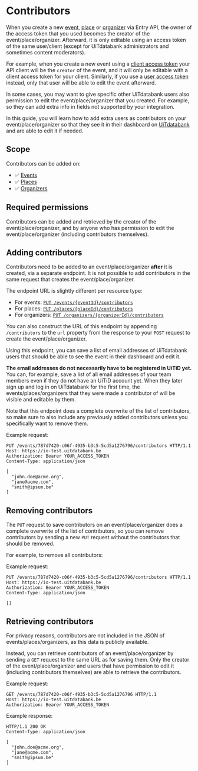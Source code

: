 # Contributors

When you create a new [event](../events/create.md), [place](../places/create.md) or [organizer](../organizers/create.md) via Entry API, the owner of the access token that you used becomes the creator of the event/place/organizer. Afterward, it is only editable using an access token of the same user/client (except for UiTdatabank administrators and sometimes content moderators).

For example, when you create a new event using a [client access token](https://docs.publiq.be/docs/authentication/methods/client-access-token) your API client will be the `creator` of the event, and it will only be editable with a client access token for your client. Similarly, if you use a [user access token](https://docs.publiq.be/docs/authentication/methods/user-access-token) instead, only that user will be able to edit the event afterward.

In some cases, you may want to give specific other UiTdatabank users also permission to edit the event/place/organizer that you created. For example, so they can add extra info in fields not supported by your integration.

In this guide, you will learn how to add extra users as contributors on your event/place/organizer so that they see it in their dashboard on [UiTdatabank](https://www.uitdatabank.be) and are able to edit it if needed.

## Scope

Contributors can be added on:

* ✅ [Events](../events/introduction.md)
* ✅ [Places](../places/introduction.md)
* ✅ [Organizers](../organizers/introduction.md)

## Required permissions

Contributors can be added and retrieved by the creator of the event/place/organizer, and by anyone who has permission to edit the event/place/organizer (including contributors themselves).

## Adding contributors

Contributors need to be added to an event/place/organizer **after** it is created, via a separate endpoint. It is not possible to add contributors in the same request that creates the event/place/organizer.

The endpoint URL is slightly different per resource type:

* For events: [`PUT /events/{eventId}/contributors`](/reference/entry.json/paths/~1events~1{eventId}~1contributors/put)
* For places: [`PUT /places/{placeId}/contributors`](/reference/entry.json/paths/~1places~1{placeId}~1contributors/put)
* For organizers: [`PUT /organizers/{organizerId}/contributors`](/reference/entry.json/paths/~1organizers~1{organizerId}~1contributors/put)

You can also construct the URL of this endpoint by appending `/contributors` to the `url` property from the response to your `POST` request to create the event/place/organizer.

Using this endpoint, you can save a list of email addresses of UiTdatabank users that should be able to see the event in their dashboard and edit it. 

**The email addresses do not necessarily have to be registered in UiTiD yet.** You can, for example, save a list of all email addresses of your team members even if they do not have an UiTiD account yet. When they later sign up and log in on UiTdatabank for the first time, the events/places/organizers that they were made a contributor of will be visible and editable by them.

Note that this endpoint does a complete overwrite of the list of contributors, so make sure to also include any previously added contributors unless you specifically want to remove them.

Example request:

```http
PUT /events/787d7420-c06f-4935-b3c5-5cd5a1276796/contributors HTTP/1.1
Host: https://io-test.uitdatabank.be
Authorization: Bearer YOUR_ACCESS_TOKEN
Content-Type: application/json

[
  "john.doe@acme.org",
  "jane@acme.com",
  "smith@ipsum.be"
]
```

## Removing contributors

The `PUT` request to save contributors on an event/place/organizer does a complete overwrite of the list of contributors, so you can remove contributors by sending a new `PUT` request without the contributors that should be removed.

For example, to remove all contributors:

Example request:

```http
PUT /events/787d7420-c06f-4935-b3c5-5cd5a1276796/contributors HTTP/1.1
Host: https://io-test.uitdatabank.be
Authorization: Bearer YOUR_ACCESS_TOKEN
Content-Type: application/json

[]
```

## Retrieving contributors

For privacy reasons, contributors are not included in the JSON of events/places/organizers, as this data is publicly available. 

Instead, you can retrieve contributors of an event/place/organizer by sending a `GET` request to the same URL as for saving them. Only the creator of the event/place/organizer and users that have permission to edit it (including contributors themselves) are able to retrieve the contributors.

Example request:
```http
GET /events/787d7420-c06f-4935-b3c5-5cd5a1276796 HTTP/1.1
Host: https://io-test.uitdatabank.be
Authorization: Bearer YOUR_ACCESS_TOKEN
```

Example response:
```http
HTTP/1.1 200 OK
Content-Type: application/json

[
  "john.doe@acme.org",
  "jane@acme.com",
  "smith@ipsum.be"
]
```
